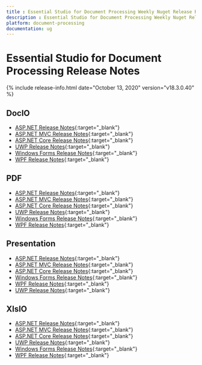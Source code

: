 ```yaml
---
title : Essential Studio for Document Processing Weekly Nuget Release Release Notes  
description : Essential Studio for Document Processing Weekly Nuget Release Release Notes  
platform: document-processing
documentation: ug
---
```


# Essential Studio for Document Processing  Release Notes  

{% include release-info.html date="October 13, 2020" version="v18.3.0.40" %} 

## DocIO

* [ASP.NET Release Notes](/aspnet/release-notes/v18.3.0.40#docio){:target="_blank"}
* [ASP.NET MVC Release Notes](/aspnetmvc/release-notes/v18.3.0.40#docio){:target="_blank"}
* [ASP.NET Core Release Notes](/aspnet-core/release-notes/v18.3.0.40#docio){:target="_blank"}
* [UWP Release Notes](/uwp/release-notes/v18.3.0.40#docio){:target="_blank"}
* [Windows Forms Release Notes](/windowsforms/release-notes/v18.3.0.40#docio){:target="_blank"}
* [WPF Release Notes](/wpf/release-notes/v18.3.0.40#docio){:target="_blank"}


## PDF

* [ASP.NET Release Notes](/aspnet/release-notes/v18.3.0.40#pdf){:target="_blank"}
* [ASP.NET MVC Release Notes](/aspnetmvc/release-notes/v18.3.0.40#pdf){:target="_blank"}
* [ASP.NET Core Release Notes](/aspnet-core/release-notes/v18.3.0.40#pdf){:target="_blank"}
* [UWP Release Notes](/uwp/release-notes/v18.3.0.40#pdf){:target="_blank"}
* [Windows Forms Release Notes](/windowsforms/release-notes/v18.3.0.40#pdf){:target="_blank"}
* [WPF Release Notes](/wpf/release-notes/v18.3.0.40#pdf){:target="_blank"}


## Presentation

* [ASP.NET Release Notes](/aspnet/release-notes/v18.3.0.40#presentation){:target="_blank"}
* [ASP.NET MVC Release Notes](/aspnetmvc/release-notes/v18.3.0.40#presentation){:target="_blank"}
* [ASP.NET Core Release Notes](/aspnet-core/release-notes/v18.3.0.40#presentation){:target="_blank"}
* [Windows Forms Release Notes](/windowsforms/release-notes/v18.3.0.40#presentation){:target="_blank"}
* [WPF Release Notes](/wpf/release-notes/v18.3.0.40#presentation){:target="_blank"}
* [UWP Release Notes](/uwp/release-notes/v18.3.0.40#presentation){:target="_blank"}


## XlsIO

* [ASP.NET Release Notes](/aspnet/release-notes/v18.3.0.40#xlsio){:target="_blank"}
* [ASP.NET MVC Release Notes](/aspnetmvc/release-notes/v18.3.0.40#xlsio){:target="_blank"}
* [ASP.NET Core Release Notes](/aspnet-core/release-notes/v18.3.0.40#xlsio){:target="_blank"}
* [UWP Release Notes](/uwp/release-notes/v18.3.0.40#xlsio){:target="_blank"}
* [Windows Forms Release Notes](/windowsforms/release-notes/v18.3.0.40#xlsio){:target="_blank"}
* [WPF Release Notes](/wpf/release-notes/v18.3.0.40#xlsio){:target="_blank"}